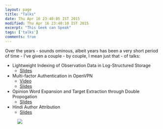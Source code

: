 ```yaml
---
layout: page
title: "Talks"
date: Thu Apr 16 23:40:05 IST 2015
modified: Thu Apr 16 23:40:10 IST 2015
excerpt: "This Geek can Speak"
tags: ['talks']
comments: true
---
```


Over the years - sounds ominous, albeit years has been a very short period of time - I've given a couple - by couple, I mean just that - of talks:

- Lightweight Indexing of Observation Data in Log-Structured Storage
    - [Slides](/talks/lightweight_indexing.pdf)
- Multi-factor Authentication in OpenVPN
    - [Video](https://air.mozilla.org/mwos-2014-openvpn-mfa/)
    - [Slides](/talks/MWoS.pdf)
- Opinion Word Expansion and Target Extraction through Double Propogation
    - [Slides](/talks/opinion_extraction.pdf)
- Hindi Author Attribution
    - [Slides](/talks/author_attribution.pdf)

<figure>
    <a href="https://imgs.xkcd.com/comics/ted_talk.png">
        <img src="https://imgs.xkcd.com/comics/ted_talk.png"/>
    </a>
</figure>
